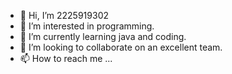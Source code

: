 - 👋 Hi, I’m 2225919302
- 👀 I’m interested in programming.
- 🌱 I’m currently learning java and coding.
- 💞️ I’m looking to collaborate on an excellent team.
- 📫 How to reach me ...

<!---
2225919302/2225919302 is a ✨ special ✨ repository because its `README.md` (this file) appears on your GitHub profile.
You can click the Preview link to take a look at your changes.
--->
